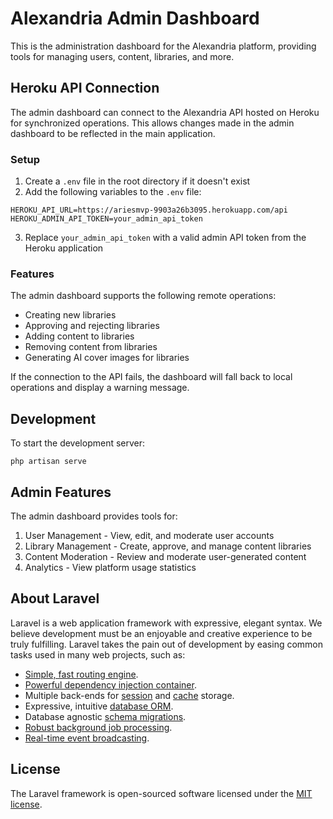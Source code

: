 # Alexandria Admin Dashboard

This is the administration dashboard for the Alexandria platform, providing tools for managing users, content, libraries, and more.

## Heroku API Connection

The admin dashboard can connect to the Alexandria API hosted on Heroku for synchronized operations. This allows changes made in the admin dashboard to be reflected in the main application.

### Setup

1. Create a `.env` file in the root directory if it doesn't exist
2. Add the following variables to the `.env` file:

```
HEROKU_API_URL=https://ariesmvp-9903a26b3095.herokuapp.com/api
HEROKU_ADMIN_API_TOKEN=your_admin_api_token
```

3. Replace `your_admin_api_token` with a valid admin API token from the Heroku application

### Features

The admin dashboard supports the following remote operations:

- Creating new libraries
- Approving and rejecting libraries
- Adding content to libraries
- Removing content from libraries
- Generating AI cover images for libraries

If the connection to the API fails, the dashboard will fall back to local operations and display a warning message.

## Development

To start the development server:

```
php artisan serve
```

## Admin Features

The admin dashboard provides tools for:

1. User Management - View, edit, and moderate user accounts
2. Library Management - Create, approve, and manage content libraries
3. Content Moderation - Review and moderate user-generated content
4. Analytics - View platform usage statistics

## About Laravel

Laravel is a web application framework with expressive, elegant syntax. We believe development must be an enjoyable and creative experience to be truly fulfilling. Laravel takes the pain out of development by easing common tasks used in many web projects, such as:

- [Simple, fast routing engine](https://laravel.com/docs/routing).
- [Powerful dependency injection container](https://laravel.com/docs/container).
- Multiple back-ends for [session](https://laravel.com/docs/session) and [cache](https://laravel.com/docs/cache) storage.
- Expressive, intuitive [database ORM](https://laravel.com/docs/eloquent).
- Database agnostic [schema migrations](https://laravel.com/docs/migrations).
- [Robust background job processing](https://laravel.com/docs/queues).
- [Real-time event broadcasting](https://laravel.com/docs/broadcasting).

## License

The Laravel framework is open-sourced software licensed under the [MIT license](https://opensource.org/licenses/MIT).